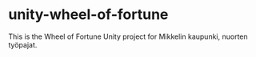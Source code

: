 # unity-wheel-of-fortune
This is the Wheel of Fortune Unity project for Mikkelin kaupunki, nuorten työpajat.
